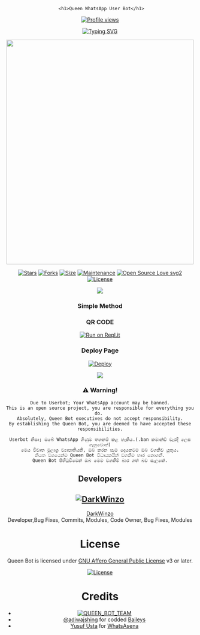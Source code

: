  <div align="center">
   
     <h1>Queen WhatsApp User Bot</h1>
 
   [![Profile views](https://komarev.com/ghpvc/?username=DarkWinzo&label=Profile%20Views&color=red)](https://github.com/DarkWinzo/Queen)
   
 [![Typing SVG](https://readme-typing-svg.herokuapp.com/?font=Courier&color=000874&width=610&height=60&lines=Welcome+To+Sl%20Queen-Bot+%F0%9F%91%8B;%F0%9F%87%B1%F0%9F%87%B0+Queen_Bot+is+a+Helper+WhatsApp+Bot;Written%20By+@DarkWinzo+with+Baileys;Queen%20+Bot+has+a+lot+of+Features;Commans+Including+Logo+Maker+%26+Meadia+Downloader.;Thank+For+Visiting+Queen-Bot+%F0%9F%92%97)](https://git.io/typing-svg)
  
  </div>




<div align="center">
  <img border-radius: 15px src="https://i.ibb.co/f2dCVX6/Queen-Bot.jpg" width="500" height="600"/>
 

[![Stars](https://img.shields.io/github/stars/DarkWinzo/Queen?style=flat-square&color=yellow)](https://github.com/DarkWinzo/Queen/stargazers)
[![Forks](https://img.shields.io/github/forks/DarkWinzo/Queen?style=flat-square&color=orange)](https://github.com/DarkWinzo/Queen/fork)
[![Size](https://img.shields.io/github/repo-size/DarkWinzo/Queen?style=flat-square&color=green)](https://github.com/DarkWinzo/Queen/) 
[![Maintenance](https://img.shields.io/badge/Maintained%3F-yes-green.svg)](https://github.com/DarkWinzo/Queen/graphs/commit-activity)
[![Open Source Love svg2](https://badges.frapsoft.com/os/v2/open-source.svg?v=103)](https://github.com/DarkWinzo/Queen)
[![License](https://img.shields.io/badge/License-AGPL-blue)](https://github.com/DarkWinzo/Queen/blob/main/LICENSE)

 </a>
</div>

<div align="center">		
<img src= "https://camo.githubusercontent.com/71b837571c48af3aa60a73dbc9d5936aa359d78efbfa8a6743cbbbc16b80ef4d/68747470733a2f2f63646e2e646973636f72646170702e636f6d2f6174746163686d656e74732f3830353930323039333930363630383138362f3830353931333937323533353539303932322f74656e6f722e676966"/>
</p>

  ### Simple Method
  
### QR CODE
[![Run on Repl.it](https://repl.it/badge/github/quiec/whatsasena)](https://replit.com/@DarkWinzo/Queen-Bot-QR-Code?v=1)

### Deploy Page
[![Deploy](https://www.herokucdn.com/deploy/button.svg)](https://heroku.com/deploy?template=https://github.com/DarkWinzo/Queen)
</div>

<div align="center">		
<img src= "https://camo.githubusercontent.com/71b837571c48af3aa60a73dbc9d5936aa359d78efbfa8a6743cbbbc16b80ef4d/68747470733a2f2f63646e2e646973636f72646170702e636f6d2f6174746163686d656e74732f3830353930323039333930363630383138362f3830353931333937323533353539303932322f74656e6f722e676966"/>
</p>


### ⚠️ Warning! 
```
Due to Userbot; Your WhatsApp account may be banned.
This is an open source project, you are responsible for everything you do. 
Absolutely, Queen Bot executives do not accept responsibility.
By establishing the Queen Bot, you are deemed to have accepted these responsibilities.

Userbot නිසා; ඔබේ WhatsApp ගිණුම තහනම් කළ හැකිය.(.ban කමාන්ඩ් වැරදි ලෙස ගැහුවොත්)
මෙය විවෘත මූලාශ්‍ර ව්‍යාපෘතියකි, ඔබ කරන සෑම දෙයකටම ඔබ වගකිව යුතුය.
නියත වශයෙන්ම Queen Bot විධායකයින් වගකීම භාර නොගනී.
Queen Bot පිහිටුවීමෙන් ඔබ මෙම වගකීම් බාර ගත් බව සැලකේ.
```

## Developers
    
  [![DarkWinzo](https://github.com/RAVANA-SL.png?size=100)](https://github.com/DarkWinzo)
--------
[DarkWinzo](https://github.com/DarkWinzo)  
Developer,Bug Fixes, Commits, Modules, Code Owner, Bug Fixes, Modules 

    

# License
Queen Bot is licensed under [GNU Affero General Public License](https://www.gnu.org/licenses/agpl-3.0.en.html) v3 or later.

[![License](https://www.gnu.org/graphics/agplv3-155x51.png)](LICENSE)

# Credits
* [![QUEEN_BOT_TEAM](https://img.shields.io/static/v1?label=DarkWinzo&message=Queen&color=critical)](https://github.com/DarkWinzo)
* [@adiwajshing](https://github.com/adiwajshing) for codded [Baileys](https://github.com/adiwajshing)
* [Yusuf Usta](https://t.me/fusufs) for [WhatsAsena](https://github.com/yusufusta/WhatsAsena)
